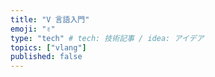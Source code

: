 ```yaml
---
title: "V 言語入門"
emoji: "✌️"
type: "tech" # tech: 技術記事 / idea: アイデア
topics: ["vlang"]
published: false
---
```

